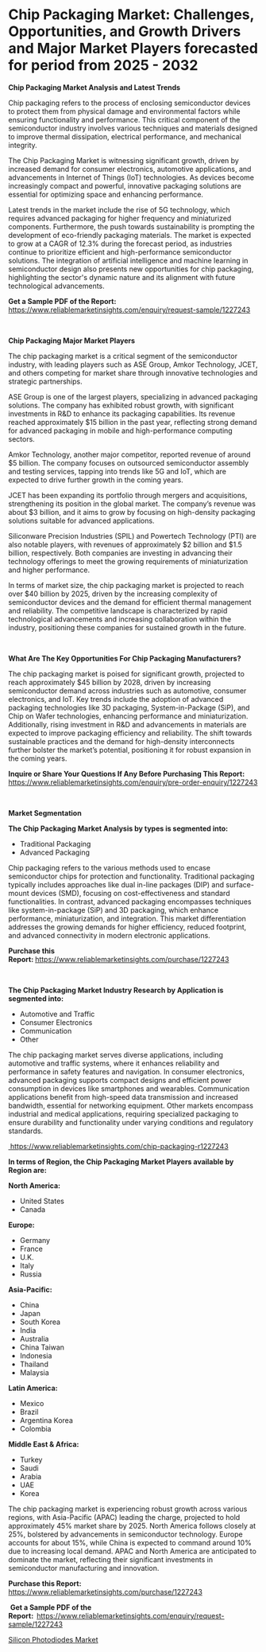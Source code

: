 <p><h1>Chip Packaging Market: Challenges, Opportunities, and Growth Drivers and Major Market Players forecasted for period from 2025 - 2032</h1></p><p><strong>Chip Packaging Market Analysis and Latest Trends</strong></p>
<p><p>Chip packaging refers to the process of enclosing semiconductor devices to protect them from physical damage and environmental factors while ensuring functionality and performance. This critical component of the semiconductor industry involves various techniques and materials designed to improve thermal dissipation, electrical performance, and mechanical integrity. </p><p>The Chip Packaging Market is witnessing significant growth, driven by increased demand for consumer electronics, automotive applications, and advancements in Internet of Things (IoT) technologies. As devices become increasingly compact and powerful, innovative packaging solutions are essential for optimizing space and enhancing performance. </p><p>Latest trends in the market include the rise of 5G technology, which requires advanced packaging for higher frequency and miniaturized components. Furthermore, the push towards sustainability is prompting the development of eco-friendly packaging materials. The market is expected to grow at a CAGR of 12.3% during the forecast period, as industries continue to prioritize efficient and high-performance semiconductor solutions. The integration of artificial intelligence and machine learning in semiconductor design also presents new opportunities for chip packaging, highlighting the sector's dynamic nature and its alignment with future technological advancements.</p></p>
<p><strong>Get a Sample PDF of the Report:&nbsp;</strong> <a href="https://www.reliablemarketinsights.com/enquiry/request-sample/1227243?utm_campaign=1558&utm_medium=2&utm_source=Github&utm_content=ia&utm_term=10022025&utm_id=chip-packaging">https://www.reliablemarketinsights.com/enquiry/request-sample/1227243</a></p>
<p>&nbsp;</p>
<p><strong>Chip Packaging Major Market Players</strong></p>
<p><p>The chip packaging market is a critical segment of the semiconductor industry, with leading players such as ASE Group, Amkor Technology, JCET, and others competing for market share through innovative technologies and strategic partnerships.</p><p>ASE Group is one of the largest players, specializing in advanced packaging solutions. The company has exhibited robust growth, with significant investments in R&D to enhance its packaging capabilities. Its revenue reached approximately $15 billion in the past year, reflecting strong demand for advanced packaging in mobile and high-performance computing sectors.</p><p>Amkor Technology, another major competitor, reported revenue of around $5 billion. The company focuses on outsourced semiconductor assembly and testing services, tapping into trends like 5G and IoT, which are expected to drive further growth in the coming years.</p><p>JCET has been expanding its portfolio through mergers and acquisitions, strengthening its position in the global market. The company’s revenue was about $3 billion, and it aims to grow by focusing on high-density packaging solutions suitable for advanced applications.</p><p>Siliconware Precision Industries (SPIL) and Powertech Technology (PTI) are also notable players, with revenues of approximately $2 billion and $1.5 billion, respectively. Both companies are investing in advancing their technology offerings to meet the growing requirements of miniaturization and higher performance.</p><p>In terms of market size, the chip packaging market is projected to reach over $40 billion by 2025, driven by the increasing complexity of semiconductor devices and the demand for efficient thermal management and reliability. The competitive landscape is characterized by rapid technological advancements and increasing collaboration within the industry, positioning these companies for sustained growth in the future.</p></p>
<p>&nbsp;</p>
<p><strong>What Are The Key Opportunities For Chip Packaging Manufacturers?</strong></p>
<p><p>The chip packaging market is poised for significant growth, projected to reach approximately $45 billion by 2028, driven by increasing semiconductor demand across industries such as automotive, consumer electronics, and IoT. Key trends include the adoption of advanced packaging technologies like 3D packaging, System-in-Package (SiP), and Chip on Wafer technologies, enhancing performance and miniaturization. Additionally, rising investment in R&D and advancements in materials are expected to improve packaging efficiency and reliability. The shift towards sustainable practices and the demand for high-density interconnects further bolster the market’s potential, positioning it for robust expansion in the coming years.</p></p>
<p><strong>Inquire or Share Your Questions If Any Before Purchasing This Report:</strong> <a href="https://www.reliablemarketinsights.com/enquiry/pre-order-enquiry/1227243?utm_campaign=1558&utm_medium=2&utm_source=Github&utm_content=ia&utm_term=10022025&utm_id=chip-packaging">https://www.reliablemarketinsights.com/enquiry/pre-order-enquiry/1227243</a></p>
<p>&nbsp;</p>
<p><strong>Market Segmentation</strong></p>
<p><strong>The Chip Packaging Market Analysis by types is segmented into:</strong></p>
<p><ul><li>Traditional Packaging</li><li>Advanced Packaging</li></ul></p>
<p><p>Chip packaging refers to the various methods used to encase semiconductor chips for protection and functionality. Traditional packaging typically includes approaches like dual in-line packages (DIP) and surface-mount devices (SMD), focusing on cost-effectiveness and standard functionalities. In contrast, advanced packaging encompasses techniques like system-in-package (SiP) and 3D packaging, which enhance performance, miniaturization, and integration. This market differentiation addresses the growing demands for higher efficiency, reduced footprint, and advanced connectivity in modern electronic applications.</p></p>
<p><strong>Purchase this Report:&nbsp;</strong><a href="https://www.reliablemarketinsights.com/purchase/1227243?utm_campaign=1558&utm_medium=2&utm_source=Github&utm_content=ia&utm_term=10022025&utm_id=chip-packaging">https://www.reliablemarketinsights.com/purchase/1227243</a></p>
<p>&nbsp;</p>
<p><strong>The Chip Packaging Market Industry Research by Application is segmented into:</strong></p>
<p><ul><li>Automotive and Traffic</li><li>Consumer Electronics</li><li>Communication</li><li>Other</li></ul></p>
<p><p>The chip packaging market serves diverse applications, including automotive and traffic systems, where it enhances reliability and performance in safety features and navigation. In consumer electronics, advanced packaging supports compact designs and efficient power consumption in devices like smartphones and wearables. Communication applications benefit from high-speed data transmission and increased bandwidth, essential for networking equipment. Other markets encompass industrial and medical applications, requiring specialized packaging to ensure durability and functionality under varying conditions and regulatory standards.</p></p>
<p><a href="https://www.reliablemarketinsights.com/chip-packaging-r1227243?utm_campaign=1558&utm_medium=2&utm_source=Github&utm_content=ia&utm_term=10022025&utm_id=chip-packaging">&nbsp;https://www.reliablemarketinsights.com/chip-packaging-r1227243</a></p>
<p><strong>In terms of Region, the Chip Packaging Market Players available by Region are:</strong></p>
<p>
    <p> <strong> North America: </strong>
        <ul>
            <li>United States</li>
            <li>Canada</li>
        </ul>
        </p> 
    <p> <strong> Europe: </strong>
        <ul>
            <li>Germany</li>
            <li>France</li>
            <li>U.K.</li>
            <li>Italy</li>
            <li>Russia</li>
        </ul>
        </p> 
    <p> <strong> Asia-Pacific: </strong>
        <ul>
            <li>China</li>
            <li>Japan</li>
            <li>South Korea</li>
            <li>India</li>
            <li>Australia</li>
            <li>China Taiwan</li>
            <li>Indonesia</li>
            <li>Thailand</li>
            <li>Malaysia</li>
        </ul>
        </p> 
    <p> <strong> Latin America: </strong>
        <ul>
            <li>Mexico</li>
            <li>Brazil</li>
            <li>Argentina Korea</li>
            <li>Colombia</li>
        </ul>
        </p> 
    <p> <strong> Middle East & Africa: </strong>
        <ul>
            <li>Turkey</li>
            <li>Saudi</li>
            <li>Arabia</li>
            <li>UAE</li>
            <li>Korea</li>
        </ul>
    </p>
    </p>
<p><p>The chip packaging market is experiencing robust growth across various regions, with Asia-Pacific (APAC) leading the charge, projected to hold approximately 45% market share by 2025. North America follows closely at 25%, bolstered by advancements in semiconductor technology. Europe accounts for about 15%, while China is expected to command around 10% due to increasing local demand. APAC and North America are anticipated to dominate the market, reflecting their significant investments in semiconductor manufacturing and innovation.</p></p>
<p><strong>Purchase this Report: </strong><a href="https://www.reliablemarketinsights.com/purchase/1227243?utm_campaign=1558&utm_medium=2&utm_source=Github&utm_content=ia&utm_term=10022025&utm_id=chip-packaging">https://www.reliablemarketinsights.com/purchase/1227243</a></p>
<p>&nbsp;<strong>Get a Sample PDF of the Report:&nbsp;&nbsp;</strong><a href="https://www.reliablemarketinsights.com/enquiry/request-sample/1227243?utm_campaign=1558&utm_medium=2&utm_source=Github&utm_content=ia&utm_term=10022025&utm_id=chip-packaging">https://www.reliablemarketinsights.com/enquiry/request-sample/1227243</a></p>
<p><strong></strong></p>
<p><p><a href="https://github.com/willjis/Market-Research-Report-List-1/blob/main/silicon-photodiodes-market.md?utm_campaign=1558&utm_medium=2&utm_source=Github&utm_content=ia&utm_term=10022025&utm_id=chip-packaging">Silicon Photodiodes Market</a></p></p>